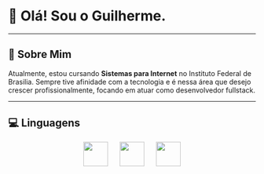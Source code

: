 # 👋 Olá! Sou o Guilherme.

---
## 🎯 Sobre Mim
 Atualmente, estou cursando **Sistemas para Internet** no Instituto Federal de Brasilia. Sempre tive afinidade com a tecnologia e é nessa área que desejo crescer profissionalmente, focando em atuar como desenvolvedor fullstack.

 ---
 ## 💻 Linguagens
 <p align="center">
  <img src="https://cdn.jsdelivr.net/gh/devicons/devicon/icons/html5/html5-original.svg" width="50" hspace="10"/>
  <img src="https://cdn.jsdelivr.net/gh/devicons/devicon/icons/css3/css3-original.svg" width="50" hspace="10"/>
  <img src="https://cdn.jsdelivr.net/gh/devicons/devicon/icons/javascript/javascript-original.svg" width="50" hspace="10"/>
 </p> 

<!--
**guiszax/guiszax** is a ✨ _special_ ✨ repository because its `README.md` (this file) appears on your GitHub profile.

Here are some ideas to get you started:

- 🔭 I’m currently working on ...
- 🌱 I’m currently learning ...
- 👯 I’m looking to collaborate on ...
- 🤔 I’m looking for help with ...
- 💬 Ask me about ...
- 📫 How to reach me: ...
- 😄 Pronouns: ...
- ⚡ Fun fact: ...
-->
